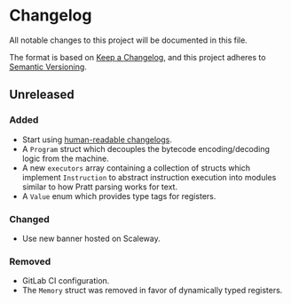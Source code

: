 # Changelog

All notable changes to this project will be documented in this file.

The format is based on [Keep a Changelog](https://keepachangelog.com/en/1.0.0/),
and this project adheres to [Semantic Versioning](https://semver.org/spec/v2.0.0.html).

<!--
    Add new changelog entries here.
    Each entry may be annotated with "Added", "Changed", "Removed", and "Fixed" titles.

    Example:

    ## [1.0.0] - May 16, 2022

    ### Added
    - New visual identity.

    ### Changed
    - Start using "changelog" over "change log" since it's the common usage.

    ### Removed
    - Section about "changelog" vs "CHANGELOG".

    ### Fixed
    - Fix typos in recent README changes.
    - Update outdated unreleased diff link.
-->

## Unreleased
### Added
- Start using [human-readable changelogs](https://keepachangelog.com/en/1.0.0/).
- A `Program` struct which decouples the bytecode encoding/decoding logic from the machine.
- A new `executors` array containing a collection of structs which implement `Instruction` to abstract instruction execution into modules similar to how Pratt parsing works for text.
- A `Value` enum which provides type tags for registers.

### Changed
- Use new banner hosted on Scaleway.

### Removed
- GitLab CI configuration.
- The `Memory` struct was removed in favor of dynamically typed registers.